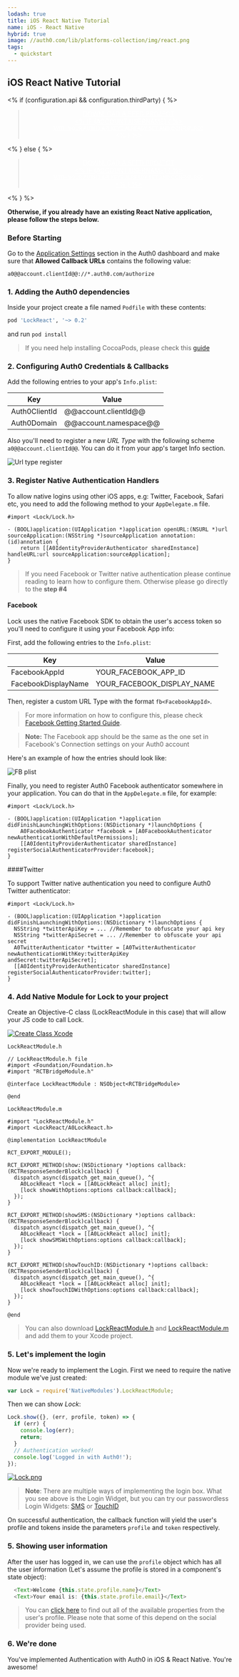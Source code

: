 ```yaml
---
lodash: true
title: iOS React Native Tutorial
name: iOS - React Native
hybrid: true
image: //auth0.com/lib/platforms-collection/img/react.png
tags:
  - quickstart
---
```


## iOS React Native Tutorial

<% if (configuration.api && configuration.thirdParty) { %>

<div class="package" style="text-align: center;">
  <blockquote>
    <a href="/native-mobile-samples/master/create-package?path=iOS/basic-sample-reactnative&type=replace&filePath=iOS/basic-sample-reactnative/iOS/Info.plist@@account.clientParam@@" class="btn btn-lg btn-success btn-package" style="text-transform: uppercase; color: white">
      <span style="display: block">Download a Seed project</span>
      <% if (account.userName) { %>
      <span class="smaller" style="display:block; font-size: 11px">with your Auth0 API Keys already set and configured</span>
      <% } %>
    </a>
  </blockquote>
</div>

<% } else  { %>

<div class="package" style="text-align: center;">
  <blockquote>
    <a href="/native-mobile-samples/master/create-package?path=iOS/basic-sample-reactnative&type=replace&filePath=iOS/basic-sample-reactnative/iOS/Info.plist@@account.clientParam@@" class="btn btn-lg btn-success btn-package" style="text-transform: uppercase; color: white">
      <span style="display: block">Download a Seed project</span>
      <% if (account.userName) { %>
      <span class="smaller" style="display:block; font-size: 11px">with your Auth0 API Keys already set and configured</span>
      <% } %>
    </a>
  </blockquote>
</div>

<% } %>

**Otherwise, if you already have an existing React Native application, please follow the steps below.**

### Before Starting

<div class="setup-callback">
<p>Go to the <a href="@@uiAppSettingsURL@@" target="_new">Application Settings</a> section in the Auth0 dashboard and make sure that <b>Allowed Callback URLs</b> contains the following value:</p>

<pre><code>a0@@account.clientId@@://*.auth0.com/authorize</pre></code>
</div>

### 1. Adding the Auth0 dependencies

Inside your project create a file named `Podfile` with these contents:

```ruby
pod 'LockReact', '~> 0.2'
```

and run `pod install`

> If you need help installing CocoaPods, please check this [guide](http://guides.cocoapods.org/using/getting-started.html)

### 2. Configuring Auth0 Credentials & Callbacks

Add the following entries to your app's `Info.plist`:

<table class="table">
  <thead>
    <tr>
      <th>Key</th>
      <th>Value</th>
    </tr>
  </thead>
  <tr>
    <td>Auth0ClientId</td>
    <td>@@account.clientId@@</td>
  </tr>
  <tr>
    <td>Auth0Domain</td>
    <td>@@account.namespace@@</td>
  </tr>
</table>

Also you'll need to register a new _URL Type_ with the following scheme
`a0@@account.clientId@@`. You can do it from your app's target Info section.

![Url type register](https://cloudup.com/cwoiCwp7ZfA+)

### 3. Register Native Authentication Handlers

To allow native logins using other iOS apps, e.g: Twitter, Facebook, Safari etc, you need to add the following method to your `AppDelegate.m` file.

```objc
#import <Lock/Lock.h>

- (BOOL)application:(UIApplication *)application openURL:(NSURL *)url sourceApplication:(NSString *)sourceApplication annotation:(id)annotation {
    return [[A0IdentityProviderAuthenticator sharedInstance] handleURL:url sourceApplication:sourceApplication];
}
```

> If you need Facebook or Twitter native authentication please continue reading to learn how to configure them. Otherwise please go directly to the __step #4__

#### Facebook

Lock uses the native Facebook SDK to obtain the user's access token so you'll need to configure it using your Facebook App info:

First, add the following entries to the `Info.plist`:

<table class="table">
  <thead>
    <tr>
      <th>Key</th>
      <th>Value</th>
    </tr>
  </thead>
  <tr>
    <td>FacebookAppId</td>
    <td>YOUR_FACEBOOK_APP_ID</td>
  </tr>
  <tr>
    <td>FacebookDisplayName</td>
    <td>YOUR_FACEBOOK_DISPLAY_NAME</td>
  </tr>
</table>

Then, register a custom URL Type with the format `fb<FacebookAppId>`.

> For more information on how to configure this, please check [Facebook Getting Started Guide](https://developers.facebook.com/docs/ios/getting-started).

> **Note:** The Facebook app should be the same as the one set in Facebook's Connection settings on your Auth0 account

Here's an example of how the entries should look like:

![FB plist](https://cloudup.com/cYOWHbPp8K4+)

Finally, you need to register Auth0 Facebook authenticator somewhere in your application. You can do that in the `AppDelegate.m` file, for example:

```objc
#import <Lock/Lock.h>

- (BOOL)application:(UIApplication *)application didFinishLaunchingWithOptions:(NSDictionary *)launchOptions {
    A0FacebookAuthenticator *facebook = [A0FacebookAuthenticator newAuthenticationWithDefaultPermissions];
    [[A0IdentityProviderAuthenticator sharedInstance] registerSocialAuthenticatorProvider:facebook];
}
```

####Twitter

To support Twitter native authentication you need to configure Auth0 Twitter authenticator:

```objc
#import <Lock/Lock.h>

- (BOOL)application:(UIApplication *)application didFinishLaunchingWithOptions:(NSDictionary *)launchOptions {
  NSString *twitterApiKey = ... //Remember to obfuscate your api key
  NSString *twitterApiSecret = ... //Remember to obfuscate your api secret
  A0TwitterAuthenticator *twitter = [A0TwitterAuthenticator newAuthenticationWithKey:twitterApiKey                                                                            andSecret:twitterApiSecret];
  [[A0IdentityProviderAuthenticator sharedInstance] registerSocialAuthenticatorProvider:twitter];
}
```

### 4. Add Native Module for Lock to your project

Create an Objective-C class (LockReactModule in this case) that will allow your JS code to call Lock.

[![Create Class Xcode](/media/articles/native-platforms/ios-reactnative/CreateNativeModuleClass.gif)](https://auth0.com)

`LockReactModule.h`

```objc
// LockReactModule.h file
#import <Foundation/Foundation.h>
#import "RCTBridgeModule.h"

@interface LockReactModule : NSObject<RCTBridgeModule>

@end
```

`LockReactModule.m`

```objc
#import "LockReactModule.h"
#import <LockReact/A0LockReact.h>

@implementation LockReactModule

RCT_EXPORT_MODULE();

RCT_EXPORT_METHOD(show:(NSDictionary *)options callback:(RCTResponseSenderBlock)callback) {
  dispatch_async(dispatch_get_main_queue(), ^{
    A0LockReact *lock = [[A0LockReact alloc] init];
    [lock showWithOptions:options callback:callback];
  });
}

RCT_EXPORT_METHOD(showSMS:(NSDictionary *)options callback:(RCTResponseSenderBlock)callback) {
  dispatch_async(dispatch_get_main_queue(), ^{
    A0LockReact *lock = [[A0LockReact alloc] init];
    [lock showSMSWithOptions:options callback:callback];
  });
}

RCT_EXPORT_METHOD(showTouchID:(NSDictionary *)options callback:(RCTResponseSenderBlock)callback) {
  dispatch_async(dispatch_get_main_queue(), ^{
    A0LockReact *lock = [[A0LockReact alloc] init];
    [lock showTouchIDWithOptions:options callback:callback];
  });
}

@end
```

> You can also download [LockReactModule.h](https://raw.githubusercontent.com/auth0/native-mobile-samples/master/iOS/basic-sample-reactnative/iOS/Modules/LockReactModule.h) and [LockReactModule.m](https://raw.githubusercontent.com/auth0/native-mobile-samples/master/iOS/basic-sample-reactnative/iOS/Modules/LockReactModule.m) and add them to your Xcode project.

### 5. Let's implement the login

Now we're ready to implement the Login. First we need to require the native module we've just created:

```js
var Lock = require('NativeModules').LockReactModule;
```

Then we can show _Lock_:

```js
Lock.show({}, (err, profile, token) => {
  if (err) {
    console.log(err);
    return;
  }
  // Authentication worked!
  console.log('Logged in with Auth0!');
});
```

[![Lock.png](/media/articles/native-platforms/ios-reactnative/Lock-Widget-Screenshot.png)](https://auth0.com)

> **Note**: There are multiple ways of implementing the login box. What you see above is the Login Widget, but you can try our passwordless Login Widgets: [SMS](https://github.com/auth0/Lock.ReactNative#sms) or [TouchID](https://github.com/auth0/Lock.ReactNative#touchid)

On successful authentication, the callback function will yield the user's profile and tokens inside the parameters `profile` and `token` respectively.

### 5. Showing user information

After the user has logged in, we can use the `profile` object which has all the user information (Let's assume the profile is stored in a component's state object):

```js
  <Text>Welcome {this.state.profile.name}</Text>
  <Text>Your email is: {this.state.profile.email}</Text>
```

> You can [click here](/user-profile) to find out all of the available properties from the user's profile. Please note that some of this depend on the social provider being used.

### 6. We're done

You've implemented Authentication with Auth0 in iOS & React Native. You're awesome!
